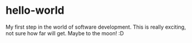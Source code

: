 # hello-world
My first step in the world of software development.
This is really exciting, not sure how far will get. Maybe to the moon! :D
